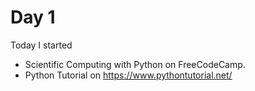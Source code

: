 # Day 1
Today I started
- Scientific Computing with Python on FreeCodeCamp.
- Python Tutorial on https://www.pythontutorial.net/
